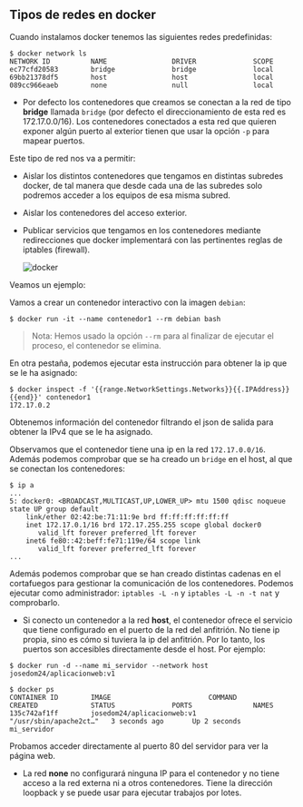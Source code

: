 ## Tipos de redes en docker

Cuando instalamos docker tenemos las siguientes redes predefinidas:

```
$ docker network ls
NETWORK ID          NAME                DRIVER              SCOPE
ec77cfd20583        bridge              bridge              local
69bb21378df5        host                host                local
089cc966eaeb        none                null                local
```

- Por defecto los contenedores que creamos se conectan a la red de tipo **bridge** llamada `bridge` (por defecto el direccionamiento de esta red es 172.17.0.0/16). Los contenedores conectados a esta red que quieren exponer algún puerto al exterior tienen que usar la opción `-p` para mapear puertos.

Este tipo de red nos va a permitir:
    
-   Aislar los distintos contenedores que tengamos en distintas subredes docker, de tal manera que desde cada una de las subredes solo podremos acceder a los equipos de esa misma subred.
-   Aislar los contenedores del acceso exterior.
-   Publicar servicios que tengamos en los contenedores mediante redirecciones que docker implementará con las pertinentes reglas de iptables (firewall).
    
    ![docker](https://josedom24.github.io/curso_docker_2022/sesion3/img/bridge1.png)
    
Veamos un ejemplo:

Vamos a crear un contenedor interactivo con la imagen `debian`:
```
$ docker run -it --name contenedor1 --rm debian bash
```

> Nota: Hemos usado la opción `--rm` para al finalizar de ejecutar el proceso, el contenedor se elimina.

En otra pestaña, podemos ejecutar esta instrucción para obtener la ip que se le ha asignado:

```
$ docker inspect -f '{{range.NetworkSettings.Networks}}{{.IPAddress}}{{end}}' contenedor1
172.17.0.2
```
  
Obtenemos información del contenedor filtrando el json de salida para obtener la IPv4 que se le ha asignado.
   
Observamos que el contenedor tiene una ip en la red `172.17.0.0/16`. Además podemos comprobar que se ha creado un `bridge` en el host, al que se conectan los contenedores:
 
```
$ ip a
...
5: docker0: <BROADCAST,MULTICAST,UP,LOWER_UP> mtu 1500 qdisc noqueue state UP group default 
    link/ether 02:42:be:71:11:9e brd ff:ff:ff:ff:ff:ff
    inet 172.17.0.1/16 brd 172.17.255.255 scope global docker0
       valid_lft forever preferred_lft forever
    inet6 fe80::42:beff:fe71:119e/64 scope link 
       valid_lft forever preferred_lft forever
...
```
 
 Además podemos comprobar que se han creado distintas cadenas en el cortafuegos para gestionar la comunicación de los contenedores. Podemos ejecutar como administrador: `iptables -L -n` y `iptables -L -n -t nat` y comprobarlo.
   
- Si conecto un contenedor a la red **host**, el contenedor ofrece el servicio que tiene configurado en el puerto de la red del anfitrión. No tiene ip propia, sino es cómo si tuviera la ip del anfitrión. Por lo tanto, los puertos son accesibles directamente desde el host. Por ejemplo:

```
$ docker run -d --name mi_servidor --network host josedom24/aplicacionweb:v1
   
$ docker ps
CONTAINER ID        IMAGE                        COMMAND                  CREATED             STATUS              PORTS               NAMES
135c742af1ff        josedom24/aplicacionweb:v1   "/usr/sbin/apache2ct…"   3 seconds ago       Up 2 seconds                                  mi_servidor
```
   
Probamos acceder directamente al puerto 80 del servidor para ver la página web.
   
- La red **none** no configurará ninguna IP para el contenedor y no tiene acceso a la red externa ni a otros contenedores. Tiene la dirección loopback y se puede usar para ejecutar trabajos por lotes.
